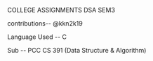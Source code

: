 COLLEGE ASSIGNMENTS DSA SEM3

contributions-- @kkn2k19

Language Used -- C

Sub -- PCC CS 391 (Data Structure & Algorithm)
